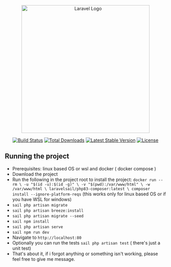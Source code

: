 <p align="center"><a href="https://laravel.com" target="_blank"><img src="https://raw.githubusercontent.com/laravel/art/master/logo-lockup/5%20SVG/2%20CMYK/1%20Full%20Color/laravel-logolockup-cmyk-red.svg" width="400" alt="Laravel Logo"></a></p>

<p align="center">
<a href="https://github.com/laravel/framework/actions"><img src="https://github.com/laravel/framework/workflows/tests/badge.svg" alt="Build Status"></a>
<a href="https://packagist.org/packages/laravel/framework"><img src="https://img.shields.io/packagist/dt/laravel/framework" alt="Total Downloads"></a>
<a href="https://packagist.org/packages/laravel/framework"><img src="https://img.shields.io/packagist/v/laravel/framework" alt="Latest Stable Version"></a>
<a href="https://packagist.org/packages/laravel/framework"><img src="https://img.shields.io/packagist/l/laravel/framework" alt="License"></a>
</p>

## Running the project

- Prerequisites: linux based OS or wsl and docker ( docker compose )
- Download the project
- Run the following in the project root to install the project: ``docker run --rm \
  -u "$(id -u):$(id -g)" \
  -v "$(pwd):/var/www/html" \
  -w /var/www/html \
  laravelsail/php83-composer:latest \
  composer install --ignore-platform-reqs`` (this works only for linux based OS or if you have WSL for windows)
- ``sail php artisan migrate``
- ``sail php artisan breeze:install``
- ``sail php artisan migrate --seed``
- ``sail npm install``
- ``sail php artisan serve``
- ``sail npm run dev``
- Navigate to ``http://localhost:80``
- Optionally you can run the tests ``sail php artisan test`` ( there's just a unit test)
- That's about it, if i forgot anything or something isn't working, please feel free to give me message.

